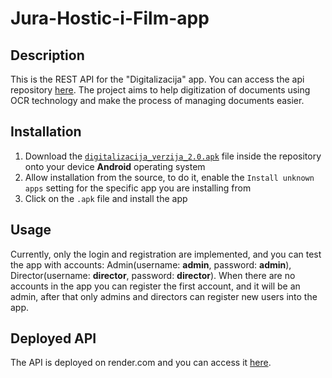 # Jura-Hostic-i-Film-app
## Description
This is the REST API for the "Digitalizacija" app. You can access the api repository [here](https://github.com/Jura-Hostic-i-Film/Jura-Hostic-i-Film-api). The project aims to help digitization of documents using OCR technology and make the process of managing documents easier.
## Installation
1. Download the [`digitalizacija_verzija_2.0.apk`](https://github.com/Jura-Hostic-i-Film/Jura-Hostic-i-Film-app/blob/master/digitalizacija_verzija_2.0.apk) file inside the repository onto your device **Android** operating system
2. Allow installation from the source, to do it, enable the `Install unknown apps` setting for the specific app you are installing from
3. Click on the `.apk` file and install the app

## Usage
Currently, only the login and registration are implemented, and you can test the app with accounts: Admin(username: **admin**, password: **admin**), Director(username: **director**, password: **director**).
When there are no accounts in the app you can register the first account, and it will be an admin, after that only admins and directors can register new users into the app.

## Deployed API
The API is deployed on render.com and you can access it [here](https://jura-hostic-i-film-api.onrender.com/docs).
